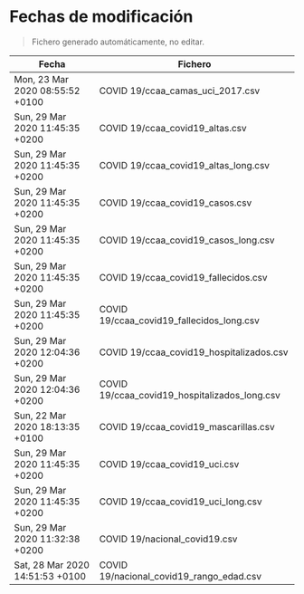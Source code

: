 # Fechas de modificación

> Fichero generado automáticamente, no editar.

| Fecha                           | Fichero                  |
|---------------------------------|--------------------------|
| Mon, 23 Mar 2020 08:55:52 +0100  | COVID 19/ccaa_camas_uci_2017.csv |
| Sun, 29 Mar 2020 11:45:35 +0200  | COVID 19/ccaa_covid19_altas.csv |
| Sun, 29 Mar 2020 11:45:35 +0200  | COVID 19/ccaa_covid19_altas_long.csv |
| Sun, 29 Mar 2020 11:45:35 +0200  | COVID 19/ccaa_covid19_casos.csv |
| Sun, 29 Mar 2020 11:45:35 +0200  | COVID 19/ccaa_covid19_casos_long.csv |
| Sun, 29 Mar 2020 11:45:35 +0200  | COVID 19/ccaa_covid19_fallecidos.csv |
| Sun, 29 Mar 2020 11:45:35 +0200  | COVID 19/ccaa_covid19_fallecidos_long.csv |
| Sun, 29 Mar 2020 12:04:36 +0200  | COVID 19/ccaa_covid19_hospitalizados.csv |
| Sun, 29 Mar 2020 12:04:36 +0200  | COVID 19/ccaa_covid19_hospitalizados_long.csv |
| Sun, 22 Mar 2020 18:13:35 +0100  | COVID 19/ccaa_covid19_mascarillas.csv |
| Sun, 29 Mar 2020 11:45:35 +0200  | COVID 19/ccaa_covid19_uci.csv |
| Sun, 29 Mar 2020 11:45:35 +0200  | COVID 19/ccaa_covid19_uci_long.csv |
| Sun, 29 Mar 2020 11:32:38 +0200  | COVID 19/nacional_covid19.csv |
| Sat, 28 Mar 2020 14:51:53 +0100  | COVID 19/nacional_covid19_rango_edad.csv |
